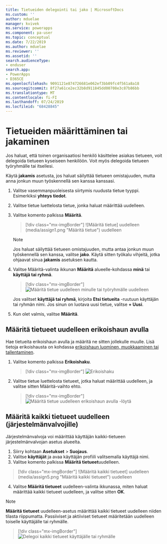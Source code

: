 ```yaml
---
title: Tietueiden delegointi tai jako | MicrosoftDocs
ms.custom: ''
author: mduelae
manager: kvivek
ms.service: powerapps
ms.component: pa-user
ms.topic: conceptual
ms.date: 7/22/2019
ms.author: mduelae
ms.reviewer: ''
ms.assetid: ''
search.audienceType:
- enduser
search.app:
- PowerApps
- D365CE
ms.openlocfilehash: 9091121e874726681e062ef3bb09fc4f561a8a18
ms.sourcegitcommit: 8f27a61ce2ec32b8d911845dd00708e3c87b86bb
ms.translationtype: MT
ms.contentlocale: fi-FI
ms.lasthandoff: 07/24/2019
ms.locfileid: "68428845"
---
```

# <a name="assign-or-share-records"></a>Tietueiden määrittäminen tai jakaminen

Jos haluat, että toinen organisaatiosi henkilö käsittelee asiakas tietueen, voit delegoida tietueen kyseiseen henkilöön. Voit myös delegoida tietueen työryhmälle tai itsellesi.  

Käytä **jakamis** asetusta, jos haluat säilyttää tietueen omistajuuden, mutta anna jonkun muun työskennellä sen kanssa kanssasi. 

1. Valitse vasemmanpuoleisesta siirtymis ruudusta tietue tyyppi. Esimerkiksi **yhteys tiedot**.

2. Valitse tietue luettelosta tietue, jonka haluat määrittää uudelleen.  
  
3. Valitse komento palkissa **Määritä**.

   > [!div class="mx-imgBorder"]
   > ![Määritä tietue] uudelleen (media/assign1.png "Määritä tietue") uudelleen

   > [!NOTE]
   > Jos haluat säilyttää tietueen omistajuuden, mutta antaa jonkun muun työskennellä sen kanssa, valitse **jako**. Käytä sitten työkalu vihjeitä, jotka ohjaavat sinua **jakamis** asetuksen kautta. 
   
4. Valitse Määritä-valinta ikkunan **Määritä** alueelle-kohdassa **minä** tai **käyttäjä tai ryhmä**.

   > [!div class="mx-imgBorder"]
   > ![Määritä tietue uudelleen minulle tai työryhmälle](media/assign2.png "Määritä tietueen me-ryhmä") uudelleen
  
   Jos valitset **käyttäjä tai ryhmä**, kirjoita **Etsi tietueita** -ruutuun käyttäjän tai ryhmän nimi. Jos sinun on luotava uusi tietue, valitse **+ Uusi**.
  
5. Kun olet valmis, valitse **Määritä**.

## <a name="use-advanced-find-to-reassign-records"></a>Määritä tietueet uudelleen erikoishaun avulla

Hae tietueita erikoishaun avulla ja määritä ne sitten jollekulle muulle. Lisä tietoja erikoishausta on kohdassa [erikoishaun luominen, muokkaaminen tai tallentaminen](create-edit-or-save-advanced-find-search.md).


1. Valitse komento palkissa **Erikoishaku**.

   > [!div class="mx-imgBorder"]
   > ![Erikoishaku](media/assign3.png "Etsi admacned")
   
2. Valitse tietue luettelosta tietueet, jotka haluat määrittää uudelleen, ja valitse sitten Määritä-vaihto ehto.

   > [!div class="mx-imgBorder"]
   > ![Määritä tietue uudelleen erikoishaun avulla](media/assign4.png "Määritä tietue uudelleen käyttäen admacned") -löytä
   
 
 ## <a name="reassign-all-records-for-admins"></a>Määritä kaikki tietueet uudelleen (järjestelmänvalvojille)
 
 Järjestelmänvalvoja voi määrittää käyttäjän kaikki-tietueen järjestelmänvalvojan asetus alueelta.
 
 1. Siirry kohtaan **Asetukset** > **Suojaus**.
 2. Valitse **käyttäjät** ja avaa käyttäjän profiili valitsemalla käyttäjä nimi.
 3. Valitse komento palkissa **Määritä tietueet**uudelleen.
 
   > [!div class="mx-imgBorder"]
   > ![Määritä kaikki tietueet] uudelleen (media/assign5.png "Määritä kaikki tietueet") uudelleen
   
 4. Valitse **Määritä tietueet** uudelleen-valinta ikkunassa, miten haluat määrittää kaikki tietueet uudelleen, ja valitse sitten **OK**.
 
  > [!NOTE]
   > **Määritä tietueet** uudelleen-asetus määrittää kaikki tietueet uudelleen niiden tilasta riippumatta. Passiiviset ja aktiiviset tietueet määritetään uudelleen toiselle käyttäjälle tai ryhmälle.
 
   > [!div class="mx-imgBorder"]
   > ![Delegoi kaikki tietueet käyttäjälle tai ryhmälle](media/assign6.png "Delegoi kaikki tietueet käyttäjälle tai ryhmälle")
 

